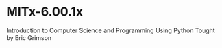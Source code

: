 # MITx-6.00.1x
Introduction to Computer Science and Programming Using Python
Tought by Eric Grimson
